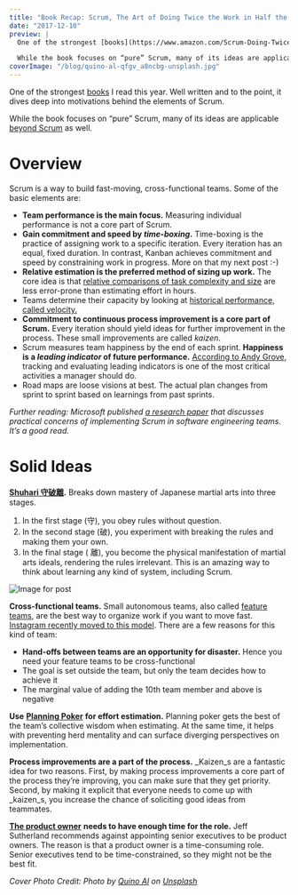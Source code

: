 ```yaml
---
title: "Book Recap: Scrum, The Art of Doing Twice the Work in Half the Time by Jeff Sutherland"
date: "2017-12-10"
preview: |
  One of the strongest [books](https://www.amazon.com/Scrum-Doing-Twice-Work-Half/dp/038534645X) I read this year. Well written and to the point, it dives deep into motivations behind the elements of Scrum.

  While the book focuses on “pure” Scrum, many of its ideas are applicable [beyond Scrum](https://medium.com/project-management-learnings/spotify-squad-framework-part-i-8f74bcfcd761) as well.
coverImage: "/blog/quino-al-qfgv_a8ncbg-unsplash.jpg"
---
```


One of the strongest [books](https://www.amazon.com/Scrum-Doing-Twice-Work-Half/dp/038534645X) I read this year. Well written and to the point, it dives deep into motivations behind the elements of Scrum.

While the book focuses on “pure” Scrum, many of its ideas are applicable [beyond Scrum](https://medium.com/project-management-learnings/spotify-squad-framework-part-i-8f74bcfcd761) as well.

# Overview

Scrum is a way to build fast-moving, cross-functional teams. Some of the basic elements are:

- **Team performance is the main focus.** Measuring individual performance is not a core part of Scrum.
- **Gain commitment and speed by _time-boxing_.** Time-boxing is the practice of assigning work to a specific iteration. Every iteration has an equal, fixed duration. In contrast, Kanban achieves commitment and speed by constraining work in progress. More on that my next post :-)
- **Relative estimation is the preferred method of sizing up work.** The core idea is that [relative comparisons of task complexity and size](https://www.scrumalliance.org/community/articles/2017/january/story-point-estimations-in-sprints) are less error-prone than estimating effort in hours.
- Teams determine their capacity by looking at [historical performance, called velocity.](https://www.scruminc.com/velocity/)
- **Commitment to continuous process improvement is a core part of Scrum.** Every iteration should yield ideas for further improvement in the process. These small improvements are called _kaizen_.
- Scrum measures team happiness by the end of each sprint. **Happiness is a _leading indicator_ of future performance.** [According to Andy Grove](https://janjan.xyz/2017/12/02/book-recap-high-output-management-by-andy-grove/), tracking and evaluating leading indicators is one of the most critical activities a manager should do.
- Road maps are loose visions at best. The actual plan changes from sprint to sprint based on learnings from past sprints.

_Further reading: Microsoft published_ [_a research paper_](https://collaboration.csc.ncsu.edu/laurie/Papers/ESEM11_SCRUM_Experience_CameraReady.pdf) _that _discusses_ practical concerns of implementing Scrum in software engineering teams. It’s a good read._

# Solid Ideas

[**Shuhari 守破離**](https://en.wikipedia.org/wiki/Shuhari)**.** Breaks down mastery of Japanese martial arts into three stages.

1. In the first stage (守), you obey rules without question.
2. In the second stage (破), you experiment with breaking the rules and making them your own.
3. In the final stage ( 離), you become the physical manifestation of martial arts ideals, rendering the rules irrelevant. This is an amazing way to think about learning any kind of system, including Scrum.

![Image for post](https://miro.medium.com/max/974/0*DhJGDvopFIKCCRIw.)

**Cross-functional teams.** Small autonomous teams, also called [feature teams](http://www.featureteams.org/), are the best way to organize work if you want to move fast. [Instagram recently moved to this model](https://hbr.org/2017/11/how-we-reorganized-instagrams-engineering-team-while-quadrupling-its-size). There are a few reasons for this kind of team:

- **Hand-offs between teams are an opportunity for disaster.** Hence you need your feature teams to be cross-functional
- The goal is set outside the team, but only the team decides how to achieve it
- The marginal value of adding the 10th team member and above is negative

**Use** [**Planning Poker**](https://en.wikipedia.org/wiki/Planning_poker) **for effort estimation.** Planning poker gets the best of the team’s collective wisdom when estimating. At the same time, it helps with preventing herd mentality and can surface diverging perspectives on implementation.

**Process improvements are a part of the process.** _Kaizen_s are a fantastic idea for two reasons. First, by making process improvements a core part of the process they’re improving, you can make sure that they get priority. Second, by making it explicit that everyone needs to come up with _kaizen_s, you increase the chance of soliciting good ideas from teammates.

[**The product owner**](https://melissaperri.com/blog/2017/06/29/product-manager-vs-product-owner) **needs to have enough time for the role.** Jeff Sutherland recommends against appointing senior executives to be product owners. The reason is that a product owner is a time-consuming role. Senior executives tend to be time-constrained, so they might not be the best fit.

_Cover Photo Credit: Photo by [Quino Al](https://unsplash.com/@quinoal?utm_source=unsplash&utm_medium=referral&utm_content=creditCopyText) on [Unsplash](https://unsplash.com/s/photos/scrum?utm_source=unsplash&utm_medium=referral&utm_content=creditCopyText)_

